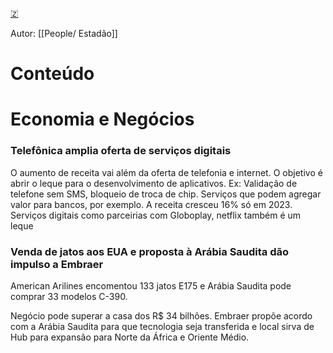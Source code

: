 [🇿](zotero://select/library/items/I24UWCXY)

Autor: [[People/ Estadão]]  

# Conteúdo

# Economia e Negócios

### Telefônica amplia oferta de serviços digitais

O aumento de receita vai além da oferta de telefonia e internet. O objetivo é abrir o leque para o desenvolvimento de aplicativos. Ex: Validação de telefone sem SMS, bloqueio de troca de chip. Serviços que podem agregar valor para bancos, por exemplo. A receita cresceu 16% só em 2023. Serviços digitais como parceirias com Globoplay, netflix também é um leque

### Venda de jatos aos EUA e proposta à Arábia Saudita dão impulso a Embraer

American Arilines encomentou 133 jatos E175 e Arábia Saudita pode comprar 33 modelos C-390.

Negócio pode superar a casa dos R$ 34 bilhões. Embraer propõe acordo com a Arábia Saudita para que tecnologia seja transferida e local sirva de Hub para expansão para Norte da África e Oriente Médio.

